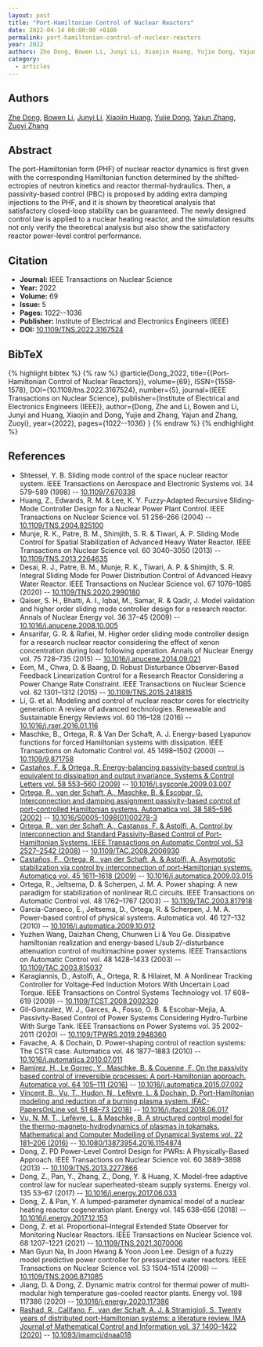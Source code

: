 ```yaml
---
layout: post
title: "Port-Hamiltonian Control of Nuclear Reactors"
date: 2022-04-14 00:00:00 +0100
permalink: port-hamiltonian-control-of-nuclear-reactors
year: 2022
authors: Zhe Dong, Bowen Li, Junyi Li, Xiaojin Huang, Yujie Dong, Yajun Zhang, Zuoyi Zhang
category:
  - articles
---
```

 
## Authors
[Zhe Dong](authors/zhe_dong), [Bowen Li](authors/bowen_li), [Junyi Li](authors/junyi_li), [Xiaojin Huang](authors/xiaojin_huang), [Yujie Dong](authors/yujie_dong), [Yajun Zhang](authors/yajun_zhang), [Zuoyi Zhang](authors/zuoyi_zhang)
 
## Abstract
The port-Hamiltonian form (PHF) of nuclear reactor dynamics is first given with the corresponding Hamiltonian function determined by the shifted-ectropies of neutron kinetics and reactor thermal-hydraulics. Then, a passivity-based control (PBC) is proposed by adding extra damping injections to the PHF, and it is shown by theoretical analysis that satisfactory closed-loop stability can be guaranteed. The newly designed control law is applied to a nuclear heating reactor, and the simulation results not only verify the theoretical analysis but also show the satisfactory reactor power-level control performance.
 
## Citation
- **Journal:** IEEE Transactions on Nuclear Science
- **Year:** 2022
- **Volume:** 69
- **Issue:** 5
- **Pages:** 1022--1036
- **Publisher:** Institute of Electrical and Electronics Engineers (IEEE)
- **DOI:** [10.1109/TNS.2022.3167524](https://doi.org/10.1109/TNS.2022.3167524)
 
## BibTeX
{% highlight bibtex %}
{% raw %}
@article{Dong_2022,
  title={{Port-Hamiltonian Control of Nuclear Reactors}},
  volume={69},
  ISSN={1558-1578},
  DOI={10.1109/tns.2022.3167524},
  number={5},
  journal={IEEE Transactions on Nuclear Science},
  publisher={Institute of Electrical and Electronics Engineers (IEEE)},
  author={Dong, Zhe and Li, Bowen and Li, Junyi and Huang, Xiaojin and Dong, Yujie and Zhang, Yajun and Zhang, Zuoyi},
  year={2022},
  pages={1022--1036}
}
{% endraw %}
{% endhighlight %}
 
## References
- Shtessel, Y. B. Sliding mode control of the space nuclear reactor system. IEEE Transactions on Aerospace and Electronic Systems vol. 34 579–589 (1998) -- [10.1109/7.670338](https://doi.org/10.1109/7.670338)
- Huang, Z., Edwards, R. M. & Lee, K. Y. Fuzzy-Adapted Recursive Sliding-Mode Controller Design for a Nuclear Power Plant Control. IEEE Transactions on Nuclear Science vol. 51 256–266 (2004) -- [10.1109/TNS.2004.825100](https://doi.org/10.1109/TNS.2004.825100)
- Munje, R. K., Patre, B. M., Shimjith, S. R. & Tiwari, A. P. Sliding Mode Control for Spatial Stabilization of Advanced Heavy Water Reactor. IEEE Transactions on Nuclear Science vol. 60 3040–3050 (2013) -- [10.1109/TNS.2013.2264635](https://doi.org/10.1109/TNS.2013.2264635)
- Desai, R. J., Patre, B. M., Munje, R. K., Tiwari, A. P. & Shimjith, S. R. Integral Sliding Mode for Power Distribution Control of Advanced Heavy Water Reactor. IEEE Transactions on Nuclear Science vol. 67 1076–1085 (2020) -- [10.1109/TNS.2020.2990180](https://doi.org/10.1109/TNS.2020.2990180)
- Qaiser, S. H., Bhatti, A. I., Iqbal, M., Samar, R. & Qadir, J. Model validation and higher order sliding mode controller design for a research reactor. Annals of Nuclear Energy vol. 36 37–45 (2009) -- [10.1016/j.anucene.2008.10.005](https://doi.org/10.1016/j.anucene.2008.10.005)
- Ansarifar, G. R. & Rafiei, M. Higher order sliding mode controller design for a research nuclear reactor considering the effect of xenon concentration during load following operation. Annals of Nuclear Energy vol. 75 728–735 (2015) -- [10.1016/j.anucene.2014.09.021](https://doi.org/10.1016/j.anucene.2014.09.021)
- Eom, M., Chwa, D. & Baang, D. Robust Disturbance Observer-Based Feedback Linearization Control for a Research Reactor Considering a Power Change Rate Constraint. IEEE Transactions on Nuclear Science vol. 62 1301–1312 (2015) -- [10.1109/TNS.2015.2418815](https://doi.org/10.1109/TNS.2015.2418815)
- Li, G. et al. Modeling and control of nuclear reactor cores for electricity generation: A review of advanced technologies. Renewable and Sustainable Energy Reviews vol. 60 116–128 (2016) -- [10.1016/j.rser.2016.01.116](https://doi.org/10.1016/j.rser.2016.01.116)
- Maschke, B., Ortega, R. & Van Der Schaft, A. J. Energy-based Lyapunov functions for forced Hamiltonian systems with dissipation. IEEE Transactions on Automatic Control vol. 45 1498–1502 (2000) -- [10.1109/9.871758](https://doi.org/10.1109/9.871758)
- [Castaños, F. & Ortega, R. Energy-balancing passivity-based control is equivalent to dissipation and output invariance. Systems &amp; Control Letters vol. 58 553–560 (2009)](energy-balancing-passivity-based-control-is-equivalent-to-dissipation-and-output-invariance) -- [10.1016/j.sysconle.2009.03.007](https://doi.org/10.1016/j.sysconle.2009.03.007)
- [Ortega, R., van der Schaft, A., Maschke, B. & Escobar, G. Interconnection and damping assignment passivity-based control of port-controlled Hamiltonian systems. Automatica vol. 38 585–596 (2002)](interconnection-and-damping-assignment-passivity-based-control-of-port-controlled-hamiltonian-systems) -- [10.1016/S0005-1098(01)00278-3](https://doi.org/10.1016/S0005-1098(01)00278-3)
- [Ortega, R., van der Schaft, A., Castanos, F. & Astolfi, A. Control by Interconnection and Standard Passivity-Based Control of Port-Hamiltonian Systems. IEEE Transactions on Automatic Control vol. 53 2527–2542 (2008)](control-by-interconnection-and-standard-passivity-based-control-of-port-hamiltonian-systems) -- [10.1109/TAC.2008.2006930](https://doi.org/10.1109/TAC.2008.2006930)
- [Castaños, F., Ortega, R., van der Schaft, A. & Astolfi, A. Asymptotic stabilization via control by interconnection of port-Hamiltonian systems. Automatica vol. 45 1611–1618 (2009)](asymptotic-stabilization-via-control-by-interconnection-of-port-hamiltonian-systems) -- [10.1016/j.automatica.2009.03.015](https://doi.org/10.1016/j.automatica.2009.03.015)
- Ortega, R., Jeltsema, D. & Scherpen, J. M. A. Power shaping: A new paradigm for stabilization of nonlinear RLC circuits. IEEE Transactions on Automatic Control vol. 48 1762–1767 (2003) -- [10.1109/TAC.2003.817918](https://doi.org/10.1109/TAC.2003.817918)
- García-Canseco, E., Jeltsema, D., Ortega, R. & Scherpen, J. M. A. Power-based control of physical systems. Automatica vol. 46 127–132 (2010) -- [10.1016/j.automatica.2009.10.012](https://doi.org/10.1016/j.automatica.2009.10.012)
- Yuzhen Wang, Daizhan Cheng, Chunwen Li & You Ge. Dissipative hamiltonian realization and energy-based L/sub 2/-disturbance attenuation control of multimachine power systems. IEEE Transactions on Automatic Control vol. 48 1428–1433 (2003) -- [10.1109/TAC.2003.815037](https://doi.org/10.1109/TAC.2003.815037)
- Karagiannis, D., Astolfi, A., Ortega, R. & Hilairet, M. A Nonlinear Tracking Controller for Voltage-Fed Induction Motors With Uncertain Load Torque. IEEE Transactions on Control Systems Technology vol. 17 608–619 (2009) -- [10.1109/TCST.2008.2002320](https://doi.org/10.1109/TCST.2008.2002320)
- Gil-Gonzalez, W. J., Garces, A., Fosso, O. B. & Escobar-Mejia, A. Passivity-Based Control of Power Systems Considering Hydro-Turbine With Surge Tank. IEEE Transactions on Power Systems vol. 35 2002–2011 (2020) -- [10.1109/TPWRS.2019.2948360](https://doi.org/10.1109/TPWRS.2019.2948360)
- Favache, A. & Dochain, D. Power-shaping control of reaction systems: The CSTR case. Automatica vol. 46 1877–1883 (2010) -- [10.1016/j.automatica.2010.07.011](https://doi.org/10.1016/j.automatica.2010.07.011)
- [Ramírez, H., Le Gorrec, Y., Maschke, B. & Couenne, F. On the passivity based control of irreversible processes: A port-Hamiltonian approach. Automatica vol. 64 105–111 (2016)](on-the-passivity-based-control-of-irreversible-processes-a-port-hamiltonian-approach) -- [10.1016/j.automatica.2015.07.002](https://doi.org/10.1016/j.automatica.2015.07.002)
- [Vincent, B., Vu, T., Hudon, N., Lefèvre, L. & Dochain, D. Port-Hamiltonian modeling and reduction of a burning plasma system. IFAC-PapersOnLine vol. 51 68–73 (2018)](port-hamiltonian-modeling-and-reduction-of-a-burning-plasma-system) -- [10.1016/j.ifacol.2018.06.017](https://doi.org/10.1016/j.ifacol.2018.06.017)
- [Vu, N. M. T., Lefèvre, L. & Maschke, B. A structured control model for the thermo-magneto-hydrodynamics of plasmas in tokamaks. Mathematical and Computer Modelling of Dynamical Systems vol. 22 181–206 (2016)](a-structured-control-model-for-the-thermo-magneto-hydrodynamics-of-plasmas-in-tokamaks) -- [10.1080/13873954.2016.1154874](https://doi.org/10.1080/13873954.2016.1154874)
- Dong, Z. PD Power-Level Control Design for PWRs: A Physically-Based Approach. IEEE Transactions on Nuclear Science vol. 60 3889–3898 (2013) -- [10.1109/TNS.2013.2277866](https://doi.org/10.1109/TNS.2013.2277866)
- Dong, Z., Pan, Y., Zhang, Z., Dong, Y. & Huang, X. Model-free adaptive control law for nuclear superheated-steam supply systems. Energy vol. 135 53–67 (2017) -- [10.1016/j.energy.2017.06.033](https://doi.org/10.1016/j.energy.2017.06.033)
- Dong, Z. & Pan, Y. A lumped-parameter dynamical model of a nuclear heating reactor cogeneration plant. Energy vol. 145 638–656 (2018) -- [10.1016/j.energy.2017.12.153](https://doi.org/10.1016/j.energy.2017.12.153)
- Dong, Z. et al. Proportional–Integral Extended State Observer for Monitoring Nuclear Reactors. IEEE Transactions on Nuclear Science vol. 68 1207–1221 (2021) -- [10.1109/TNS.2021.3070006](https://doi.org/10.1109/TNS.2021.3070006)
- Man Gyun Na, In Joon Hwang & Yoon Joon Lee. Design of a fuzzy model predictive power controller for pressurized water reactors. IEEE Transactions on Nuclear Science vol. 53 1504–1514 (2006) -- [10.1109/TNS.2006.871085](https://doi.org/10.1109/TNS.2006.871085)
- Jiang, D. & Dong, Z. Dynamic matrix control for thermal power of multi-modular high temperature gas-cooled reactor plants. Energy vol. 198 117386 (2020) -- [10.1016/j.energy.2020.117386](https://doi.org/10.1016/j.energy.2020.117386)
- [Rashad, R., Califano, F., van der Schaft, A. J. & Stramigioli, S. Twenty years of distributed port-Hamiltonian systems: a literature review. IMA Journal of Mathematical Control and Information vol. 37 1400–1422 (2020)](twenty-years-of-distributed-port-hamiltonian-systems-a-literature-review) -- [10.1093/imamci/dnaa018](https://doi.org/10.1093/imamci/dnaa018)


